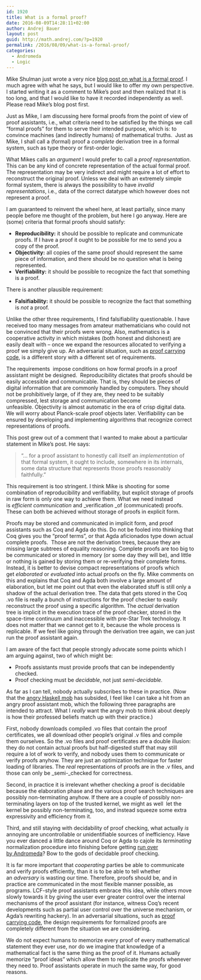 ```yaml
---
id: 1920
title: What is a formal proof?
date: 2016-08-09T14:28:11+02:00
author: Andrej Bauer
layout: post
guid: http://math.andrej.com/?p=1920
permalink: /2016/08/09/what-is-a-formal-proof/
categories:
  - Andromeda
  - Logic
---
```

Mike Shulman just wrote a very nice [blog post on what is a formal proof](https://golem.ph.utexas.edu/category/2016/08/what_is_a_formal_proof.html). I much agree with what he says, but I would like to offer my own perspective. I started writing it as a comment to Mike&#8217;s post and then realized that it is too long, and that I would like to have it recorded independently as well. Please read Mike&#8217;s blog post first.

<!--more-->

Just as Mike, I am discussing here formal proofs from the point of view of proof assistants, i.e., what criteria need to be satisfied by the things we call &#8220;formal proofs&#8221; for them to serve their intended purpose, which is: to convince machines (and indirectly humans) of mathematical truths.  Just as Mike, I shall call a (formal) proof a _complete_ derivation tree in a formal system, such as type theory or first-order logic.

What Mikes calls an _argument_ I would prefer to call a _proof representation_. This can be any kind of concrete representation of the actual formal proof. The representation may be very indirect and might require a lot of effort to reconstruct the original proof. Unless we deal with an extremely simple formal system, there is always the possibility to have _invalid representations_, i.e., data of the correct datatype which however does not represent a proof.

I am guaranteed to reinvent the wheel here, at least partially, since many people before me thought of the problem, but here I go anyway. Here are (some) criteria that formal proofs should satisfy:

  * **Reproducibility:** it should be possible to replicate and communicate proofs. If I have a proof it ought to be possible for me to send you a copy of the proof.
  * **Objectivity:** all copies of the same proof should represent the same piece of information, and there should be no question what is being represented.
  * **Verifiability:** it should be possible to recognize the fact that something is a proof.

There is another plausible requirement:

  * **Falsifiability:** it should be possible to recognize the fact that something is _not_ a proof.

Unlike the other three requirements, I find falsifiability questionable. I have received too many messages from amateur mathematicians who could not be convinced that their proofs were wrong. Also, mathematics is a cooperative activity in which mistakes (both honest and dishonest) are easily dealt with – once we expand the resources allocated to verifying a proof we simply give up. An adversarial situation, such as [proof carrying code](https://en.wikipedia.org/wiki/Proof-carrying_code), is a different story with a different set of requirements.

The requirements  impose conditions on how formal proofs in a proof assistant might be designed.  Reproducibility dictates that proofs should be easily accessible and communicable. That is, they should be pieces of digital information that are commonly handled by computers. They should not be prohibitively large, of if they are, they need to be suitably compressed, lest storage and communication become unfeasible. Objectivity is almost automatic in the era of crisp digital data. We will worry about Planck-scale proof objects later. Verifiability can be ensured by developing and implementing algorithms that recognize correct representations of proofs.

This post grew out of a comment that I wanted to make about a particular statement in Mike&#8217;s post. He says:

> &#8220;&#8230; for a proof assistant to honestly call itself an _implementation_ of that formal system, it ought to include, somewhere in its internals, some data structure that represents those proofs reasonably faithfully.&#8221;

This requirement is too stringent. I think Mike is shooting for some combination of reproducibility and verifiability, but explicit storage of proofs in raw form is only one way to achieve them. What we need instead is _efficient communication_ and _verification _of (communicated) proofs. These can both be achieved without storage of proofs in explicit form.

Proofs may be stored and communicated in implicit form, and proof assistants such as Coq and Agda do this. Do not be fooled into thinking that Coq gives you the &#8220;proof terms&#8221;, or that Agda aficionados type down actual complete proofs.  Those are not the derivation trees, because they are missing large subtrees of equality reasoning. Complete proofs are too big to be communicated or stored in memory (or some day they will be), and little or nothing is gained by storing them or re-verifying their complete forms. Instead, it is better to devise compact representations of proofs which get _elaborated_ or _evaluated_ into actual proofs on the fly. Mike comments on this and explains that Coq and Agda both involve a large amount of elaboration, but let me point out that even the elaborated stuff is still only a shadow of the actual derivation tree. The data that gets stored in the Coq .vo file is really a bunch of instructions for the proof checker to easily reconstruct the proof using a specific algorithm. The _actual_ derivation tree is implicit in the execution trace of the proof checker, stored in the space-time continuum and inaccessible with pre-Star Trek technology. It does not matter that we cannot get to it, because the whole process is replicable. If we feel like going through the derivation tree again, we can just run the proof assistant again.

I am aware of the fact that people strongly advocate some points which I am arguing against, two of which might be:

  * Proofs assistants must provide proofs that can be independently checked.
  * Proof checking must be _decidable_, not just _semi-decidable._

As far as I can tell, nobody actually subscribes to these in practice. (Now that the [angry Haskell mob](http://math.andrej.com/2016/08/06/hask-is-not-a-category/) has subsided, I feel like I can take a hit from an angry proof assistant mob, which the following three paragraphs are intended to attract. What I _really_ want the angry mob to think about deeply is how their professed beliefs match up with their practice.)

First, nobody downloads compiled .vo files that contain the proof certificates, we all download other people&#8217;s original .v files and compile them ourselves. So the .vo files and proof certificates are a double illusion: they do not contain actual proofs but half-digested stuff that may still require a lot of work to verify, and nobody uses them to communicate or verify proofs anyhow. They are just an optimization technique for faster loading of libraries. The _real_ representations of proofs are in the .v files, and those can only be _semi-_checked for correctness.

Second, in practice it is irrelevant whether checking a proof is decidable because the elaboration phase and the various proof search techniques are possibly non-terminating anyhow. If there are a couple of possibly non-terminating layers on top of the trusted kernel, we might as well  let the kernel be possibly non-terminating, too, and instead squeeze some extra expressivity and efficiency from it.

Third, and still staying with decidability of proof checking, what actually _is_ annoying are uncontrollable or unidentifiable sources of inefficiency. Have you ever danced a little dance around Coq or Agda to cajole its _terminating_ normalization procedure into finishing before getting [run over by Andromeda](https://en.wikipedia.org/wiki/Andromeda–Milky_Way_collision)? Bow to the gods of decidable proof checking.

It is far more important that _cooperating_ parties be able to communicate and verify proofs efficiently, than it is to be able to tell whether an _adversary_ is wasting our time. Therefore, proofs should be, and in practice are communicated in the most flexible manner possible, as programs. LCF-style proof assistants embrace this idea, while others move slowly towards it by giving the user ever greater control over the internal mechanisms of the proof assistant (for instance, witness Coq&#8217;s recent developments such as partial user control over the universe mechanism, or Agda&#8217;s rewriting hackery). In an adversarial situations, such as [proof carrying code](https://en.wikipedia.org/wiki/Proof-carrying_code), the design requirements for formalized proofs are completely different from the situation we are considering.

We do not expect humans to memorize every proof of every mathematical statement they ever use, nor do we imagine that knowledge of a mathematical fact is the same thing as the proof of it. Humans actually memorize &#8220;proof ideas&#8221; which allow them to replicate the proofs whenever they need to. Proof assistants operate in much the same way, for good reasons.